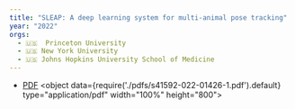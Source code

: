 ```yaml
---
title: "SLEAP: A deep learning system for multi-animal pose tracking"
year: "2022"
orgs:
  - 🇺🇸  Princeton University
  - 🇺🇸 New York University
  - 🇺🇸 Johns Hopkins University School of Medicine
---
```


- [PDF](pdfs/s41592-022-01426-1.pdf)
  <object data={require('./pdfs/s41592-022-01426-1.pdf').default} type="application/pdf" width="100%" height="800"></object>

